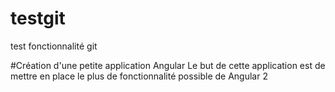 # testgit
test fonctionnalité git

#Création d'une petite application Angular
Le but de cette application est de mettre en place le plus de fonctionnalité possible de Angular 2